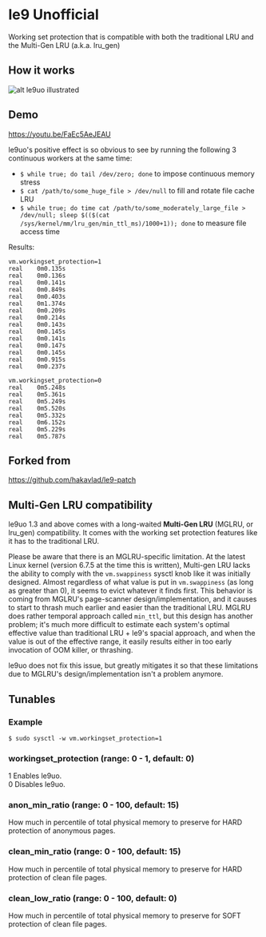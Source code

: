 # le9 Unofficial

Working set protection that is compatible with both the traditional LRU and the Multi-Gen LRU (a.k.a. lru_gen)

## How it works

![alt le9uo illustrated](https://raw.githubusercontent.com/firelzrd/le9uo/main/le9uo-illustrated.png)

## Demo

https://youtu.be/FaEc5AeJEAU

le9uo's positive effect is so obvious to see by running the following 3 continuous workers at the same time:
- `$ while true; do tail /dev/zero; done` to impose continuous memory stress
- `$ cat /path/to/some_huge_file > /dev/null` to fill and rotate file cache LRU
- `$ while true; do time cat /path/to/some_moderately_large_file > /dev/null; sleep $(($(cat /sys/kernel/mm/lru_gen/min_ttl_ms)/1000+1)); done` to measure file access time

Results:
```
vm.workingset_protection=1
real	0m0.135s
real	0m0.136s
real	0m0.141s
real	0m0.849s
real	0m0.403s
real	0m1.374s
real	0m0.209s
real	0m0.214s
real	0m0.143s
real	0m0.145s
real	0m0.141s
real	0m0.147s
real	0m0.145s
real	0m0.915s
real	0m0.237s

vm.workingset_protection=0
real	0m5.248s
real	0m5.361s
real	0m5.249s
real	0m5.520s
real	0m5.332s
real	0m6.152s
real	0m5.229s
real	0m5.787s
```

## Forked from

https://github.com/hakavlad/le9-patch

## Multi-Gen LRU compatibility
le9uo 1.3 and above comes with a long-waited **Multi-Gen LRU** (MGLRU, or lru_gen) compatibility.
It comes with the working set protection features like it has to the traditional LRU.

Please be aware that there is an MGLRU-specific limitation.
At the latest Linux kernel (version 6.7.5 at the time this is written), Multi-gen LRU lacks the ability to comply with the `vm.swappiness` sysctl knob like it was initially designed.
Almost regardless of what value is put in `vm.swappiness` (as long as greater than 0), it seems to evict whatever it finds first.
This behavior is coming from MGLRU's page-scanner design/implementation, and it causes to start to thrash much earlier and easier than the traditional LRU.
MGLRU does rather temporal approach called `min_ttl`, but this design has another problem; it's much more difficult to estimate each system's optimal effective value than traditional LRU + le9's spacial approach, and when the value is out of the effective range, it easily results either in too early invocation of OOM killer, or thrashing.

le9uo does not fix this issue, but greatly mitigates it so that these limitations due to MGLRU's design/implementation isn't a problem anymore.

## Tunables

### Example
`$ sudo sysctl -w vm.workingset_protection=1`

### workingset_protection (range: 0 - 1, default: 0)

1 Enables le9uo.  
0 Disables le9uo.

### anon_min_ratio (range: 0 - 100, default: 15)

How much in percentile of total physical memory to preserve for HARD protection of anonymous pages.

### clean_min_ratio (range: 0 - 100, default: 15)

How much in percentile of total physical memory to preserve for HARD protection of clean file pages.

### clean_low_ratio (range: 0 - 100, default: 0)

How much in percentile of total physical memory to preserve for SOFT protection of clean file pages.

